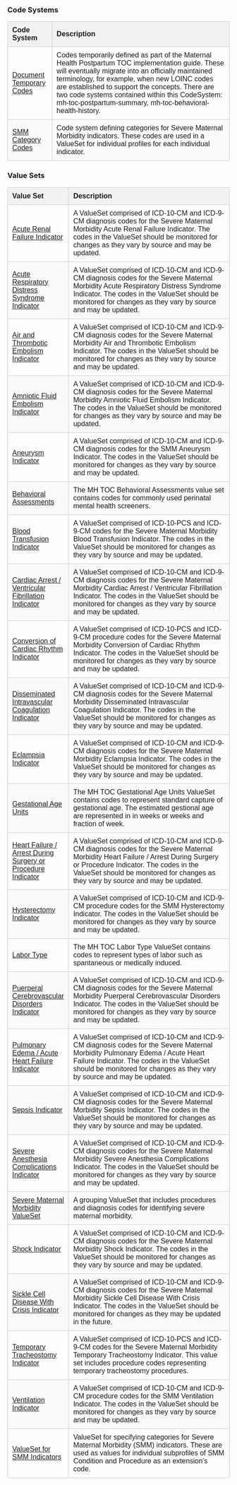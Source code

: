 <style>
   
   .terminology-table {

      width: 100%;
      border-collapse: collapse;
      font-family: Arial, sans-serif;

   }

   .terminology-table th, .terminology-table td {

      padding: 10px;
      border: 1px solid #ccc;
      text-align: left;

   }

   .terminology-table td {

      vertical-align: middle;

    }

   .terminology-table-name {

      width: 20%;
      

   }

   .terminology-table-description {

      width: 80%;

   }
   
   .terminology-table thead {

      background-color: #f2f2f2;

   }

   .terminology-table tr:nth-child(even) {

      background-color: #fafafa;

   }

</style>


### Code Systems

<table class="terminology-table">
   <thead>
      <tr>
         <th class="terminology-table-name">Code System</th>
         <th class="terminology-table-description">Description</th>
      </tr>
   </thead>
   <tbody>
      <tr>
         <td><a href="CodeSystem-mh-toc-postpartum-temp.html">Document Temporary Codes</a></td>
         <td>
            Codes temporarily defined as part of the Maternal Health Postpartum TOC implementation guide. These will eventually migrate into an officially maintained terminology, for example, when new LOINC codes are established to support the concepts. There are two code systems contained within this CodeSystem: mh-toc-postpartum-summary, mh-toc-behavioral-health-history.
         </td>
      </tr>
      <tr>
         <td><a href="CodeSystem-mh-toc-smm-category-codes.html">SMM Category Codes</a></td>
         <td>
            Code system defining categories for Severe Maternal Morbidity indicators. These codes are used in a ValueSet for individual profiles for each individual indicator.
         </td>
      </tr>
   </tbody>
</table>


### Value Sets

<table class="terminology-table">
   <thead>
      <tr>
         <th class="terminology-table-name">Value Set</th>
         <th class="terminology-table-description">Description</th>
      </tr>
   </thead>
   <tbody>
      <tr>
         <td><a href="ValueSet-mh-toc-smm-acute-renal-failure.html">Acute Renal Failure Indicator</a></td>
         <td>
            A ValueSet comprised of ICD-10-CM and ICD-9-CM diagnosis codes for the Severe Maternal Morbidity Acute Renal Failure Indicator. The codes in the ValueSet should be monitored for changes as they vary by source and may be updated.
         </td>
      </tr>
      <tr>
         <td><a href="ValueSet-mh-toc-smm-acute-respiratory-distress.html">Acute Respiratory Distress Syndrome Indicator</a></td>
         <td>
            A ValueSet comprised of ICD-10-CM and ICD-9-CM diagnosis codes for the Severe Maternal Morbidity Acute Respiratory Distress Syndrome Indicator. The codes in the ValueSet should be monitored for changes as they vary by source and may be updated.
         </td>
      </tr>
      <tr>
         <td><a href="ValueSet-mh-toc-smm-air-thrombotic-embolism.html">Air and Thrombotic Embolism Indicator</a></td>
         <td>
            A ValueSet comprised of ICD-10-CM and ICD-9-CM diagnosis codes for the Severe Maternal Morbidity Air and Thrombotic Embolism Indicator. The codes in the ValueSet should be monitored for changes as they vary by source and may be updated.
         </td>
      </tr>
      <tr>
         <td><a href="ValueSet-mh-toc-smm-amniotic-fluid-embolism.html">Amniotic Fluid Embolism Indicator</a></td>
         <td>
            A ValueSet comprised of ICD-10-CM and ICD-9-CM diagnosis codes for the Severe Maternal Morbidity Amniotic Fluid Embolism Indicator. The codes in the ValueSet should be monitored for changes as they vary by source and may be updated.
         </td>
      </tr>
      <tr>
         <td><a href="ValueSet-mh-toc-smm-aneurysm.html">Aneurysm Indicator</a></td>
         <td>
            A ValueSet comprised of ICD-10-CM and ICD-9-CM diagnosis codes for the SMM Aneurysm Indicator. The codes in the ValueSet should be monitored for changes as they vary by source and may be updated.
         </td>
      </tr>
      <tr>
         <td><a href="ValueSet-mh-toc-mh-toc-behavioral-assessments.html">Behavioral Assessments</a></td>
         <td>
            The MH TOC Behavioral Assessments value set contains codes for commonly used perinatal mental health screeners.  
         </td>
      </tr>
      <tr>
         <td><a href="ValueSet-mh-toc-smm-blood-transfusion.html">Blood Transfusion Indicator</a></td>
         <td>
            A ValueSet comprised of ICD-10-PCS and ICD-9-CM codes for the Severe Maternal Morbidity Blood Transfusion Indicator. The codes in the ValueSet should be monitored for changes as they vary by source and may be updated.
         </td>
      </tr>
      <tr>
         <td><a href="ValueSet-mh-toc-smm-cardiac-arrest.html">Cardiac Arrest / Ventricular Fibrillation Indicator</a></td>
         <td>
            A ValueSet comprised of ICD-10-CM and ICD-9-CM diagnosis codes for the Severe Maternal Morbidity Cardiac Arrest / Ventricular Fibrillation Indicator. The codes in the ValueSet should be monitored for changes as they vary by source and may be updated.
         </td>
      </tr>
      <tr>
         <td><a href="ValueSet-mh-toc-smm-conversion-cardiac-rhythm.html">Conversion of Cardiac Rhythm Indicator</a></td>
         <td>
            A ValueSet comprised of ICD-10-PCS and ICD-9-CM procedure codes for the Severe Maternal Morbidity Conversion of Cardiac Rhythm Indicator. The codes in the ValueSet should be monitored for changes as they vary by source and may be updated.
         </td>
      </tr>
      <tr>
         <td><a href="ValueSet-mh-toc-smm-intravascular-coagulation.html">Disseminated Intravascular Coagulation Indicator</a></td>
         <td>
            A ValueSet comprised of ICD-10-CM and ICD-9-CM diagnosis codes for the Severe Maternal Morbidity Disseminated Intravascular Coagulation Indicator. The codes in the ValueSet should be monitored for changes as they vary by source and may be updated.
         </td>
      </tr>
      <tr>
         <td><a href="ValueSet-mh-toc-smm-eclampsia.html">Eclampsia Indicator</a></td>
         <td>
            A ValueSet comprised of ICD-10-CM and ICD-9-CM diagnosis codes for the Severe Maternal Morbidity Eclampsia Indicator. The codes in the ValueSet should be monitored for changes as they vary by source and may be updated.
         </td>
      </tr>
      <tr>
         <td><a href="ValueSet-mh-toc-gestational-age-units.html">Gestational Age Units</a></td>
         <td>
            The MH TOC Gestational Age Units ValueSet contains codes to represent standard capture of gestational age. The estimated gestional age are represented in in weeks or weeks and fraction of week.
         </td>
      </tr>
      <tr>
         <td><a href="ValueSet-mh-toc-smm-heart-failure-arrest.html">Heart Failure / Arrest During Surgery or Procedure Indicator</a></td>
         <td>
            A ValueSet comprised of ICD-10-CM and ICD-9-CM diagnosis codes for the Severe Maternal Morbidity Heart Failure / Arrest During Surgery or Procedure Indicator. The codes in the ValueSet should be monitored for changes as they vary by source and may be updated.
         </td>
      </tr>
      <tr>
         <td><a href="ValueSet-mh-toc-smm-hysterectomy.html">Hysterectomy Indicator</a></td>
         <td>
            A ValueSet comprised of ICD-10-CM and ICD-9-CM procedure codes for the SMM Hysterectomy Indicator. The codes in the ValueSet should be monitored for changes as they vary by source and may be updated.
         </td>
      </tr>
      <tr>
         <td><a href="ValueSet-mh-toc-labor-type.html">Labor Type</a></td>
         <td>
            The MH TOC Labor Type ValueSet contains codes to represent types of labor such as spantaneous or medically induced.
         </td>
      </tr>
      <tr>
         <td><a href="ValueSet-mh-toc-smm-puerperal-cerebrovascular-disorders.html">Puerperal Cerebrovascular Disorders Indicator</a></td>
         <td>
            A ValueSet comprised of ICD-10-CM and ICD-9-CM diagnosis codes for the Severe Maternal Morbidity Puerperal Cerebrovascular Disorders Indicator. The codes in the ValueSet should be monitored for changes as they vary by source and may be updated.
         </td>
      </tr>
      <tr>
         <td><a href="ValueSet-mh-toc-smm-pulmonary-edema-acute-heart-failure.html">Pulmonary Edema / Acute Heart Failure Indicator</a></td>
         <td>
            A ValueSet comprised of ICD-10-CM and ICD-9-CM diagnosis codes for the Severe Maternal Morbidity Pulmonary Edema / Acute Heart Failure Indicator. The codes in the ValueSet should be monitored for changes as they vary by source and may be updated.
         </td>
      </tr>
      <tr>
         <td><a href="ValueSet-mh-toc-smm-sepsis.html">Sepsis Indicator</a></td>
         <td>
            A ValueSet comprised of ICD-10-CM and ICD-9-CM diagnosis codes for the Severe Maternal Morbidity Sepsis Indicator. The codes in the ValueSet should be monitored for changes as they vary by source and may be updated.
         </td>
      </tr>
      <tr>
         <td><a href="ValueSet-mh-toc-smm-anesthesia-complications.html">Severe Anesthesia Complications Indicator</a></td>
         <td>
            A ValueSet comprised of ICD-10-CM and ICD-9-CM diagnosis codes for the Severe Maternal Morbidity Severe Anesthesia Complications Indicator. The codes in the ValueSet should be monitored for changes as they vary by source and may be updated.
         </td>
      </tr>
      <tr>
         <td><a href="ValueSet-mh-toc-smm-category-group.html">Severe Maternal Morbidity ValueSet</a></td>
         <td>
            A grouping ValueSet that includes procedures and diagnosis codes for identifying severe maternal morbidity.
         </td>
      </tr>
      <tr>
         <td><a href="ValueSet-mh-toc-smm-shock.html">Shock Indicator</a></td>
         <td>
            A ValueSet comprised of ICD-10-CM and ICD-9-CM diagnosis codes for the Severe Maternal Morbidity Shock Indicator. The codes in the ValueSet should be monitored for changes as they vary by source and may be updated.
         </td>
      </tr>
      <tr>
         <td><a href="ValueSet-mh-toc-smm-sickle-cell-crisis.html">Sickle Cell Disease With Crisis Indicator</a></td>
         <td>
            A ValueSet comprised of ICD-10-CM and ICD-9-CM diagnosis codes for the Severe Maternal Morbidity Sickle Cell Disease With Crisis Indicator. The codes in the ValueSet should be monitored for changes as they may be updated in the future.
         </td>
      </tr>
      <tr>
         <td><a href="ValueSet-mh-toc-smm-temporary-tracheostomy.html">Temporary Tracheostomy Indicator</a></td>
         <td>
            A ValueSet comprised of ICD-10-PCS and ICD-9-CM codes for the Severe Maternal Morbidity Temporary Tracheostomy Indicator. This value set includes procedure codes representing temporary tracheostomy procedures.
         </td>
      </tr>
      <tr>
         <td><a href="ValueSet-mh-toc-smm-ventilation.html">Ventilation Indicator</a></td>
         <td>
            A ValueSet comprised of ICD-10-CM and ICD-9-CM procedure codes for the SMM Ventilation Indicator. The codes in the ValueSet should be monitored for changes as they vary by source and may be updated.
         </td>
      </tr>
      <tr>
         <td><a href="ValueSet-mh-toc-smm-category-values.html">ValueSet for SMM Indicators</a></td>
         <td>
            ValueSet for specifying categories for Severe Maternal Morbidity (SMM) indicators. These are used as values for individual subprofiles of SMM Condition and Procedure as an extension's code.
         </td>
      </tr>
   </tbody>
</table>


